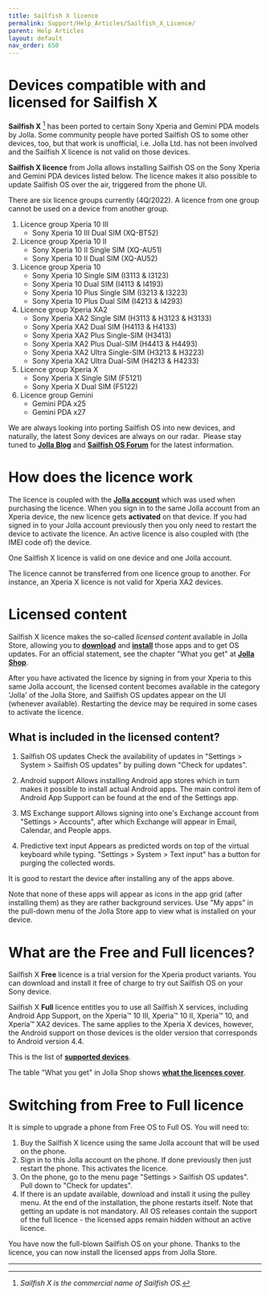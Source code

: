 ```yaml
---
title: Sailfish X licence
permalink: Support/Help_Articles/Sailfish_X_Licence/
parent: Help Articles
layout: default
nav_order: 650
---
```



# Devices compatible with and licensed for Sailfish X

**Sailfish X** [^1] has been ported to certain Sony Xperia and Gemini PDA models by Jolla. Some community people have ported Sailfish OS to some other devices, too, but that work is unofficial, i.e. Jolla Ltd. has not been involved and the Sailfish X licence is not valid on those devices.

**Sailfish X licence** from Jolla allows installing Sailfish OS on the Sony Xperia and Gemini PDA devices listed below. The licence makes it also possible to update Sailfish OS over the air, triggered from the phone UI.

There are six licence groups currently (4Q/2022). A licence from one group cannot be used on a device from another group.

1.  Licence group Xperia 10 III
    * Sony Xperia 10 III Dual SIM (XQ-BT52)
2.  Licence group Xperia 10 II
    * Sony Xperia 10 II Single SIM (XQ-AU51)
    * Sony Xperia 10 II Dual SIM (XQ-AU52)
3.  Licence group Xperia 10
    * Sony Xperia 10 Single SIM (I3113 & I3123)
    * Sony Xperia 10 Dual SIM (I4113 & I4193)
    * Sony Xperia 10 Plus Single SIM (I3213 & I3223)
    * Sony Xperia 10 Plus Dual SIM (I4213 & I4293)
4.  Licence group Xperia XA2
    * Sony Xperia XA2 Single SIM (H3113 & H3123 & H3133)
    * Sony Xperia XA2 Dual SIM (H4113 & H4133)
    * Sony Xperia XA2 Plus Single-SIM (H3413)
    * Sony Xperia XA2 Plus Dual-SIM (H4413 & H4493)
    * Sony Xperia XA2 Ultra Single-SIM (H3213 & H3223)
    * Sony Xperia XA2 Ultra Dual-SIM (H4213 & H4233)
5.  Licence group Xperia X
    * Sony Xperia X Single SIM (F5121)
    * Sony Xperia X Dual SIM (F5122)
6.  Licence group Gemini
    * Gemini PDA x25
    * Gemini PDA x27

We are always looking into porting Sailfish OS into new devices, and naturally, the latest Sony devices are always on our radar.  Please stay tuned to **[Jolla Blog](https://blog.jolla.com/)** and **[Sailfish OS Forum](https://forum.sailfishos.org/)** for the latest information.


  

# How does the licence work

The licence is coupled with the **[Jolla account](https://docs.sailfishos.org/Support/Help_Articles/Tips_and_Tricks/#jolla-account-signing-in-and-help-to-problem-situations)** which was used when purchasing the licence. When you sign in to the same Jolla account from an Xperia device, the new licence gets **activated** on that device. If you had signed in to your Jolla account previously then you only need to restart the device to activate the licence. An active licence is also coupled with (the IMEI code of) the device.

One Sailfish X licence is valid on one device and one Jolla account.

The licence cannot be transferred from one licence group to another. For instance, an Xperia X licence is not valid for Xperia XA2 devices.

  

# Licensed content

Sailfish X licence makes the so-called _licensed content_ available in Jolla Store, allowing you to **[download](https://shop.jolla.com/downloads/)** and **[install](https://jolla.com/sailfishxinstall/)** those apps and to get OS updates. For an official statement, see the chapter "What you get" at **[Jolla Shop](https://shop.jolla.com/)**.

After you have activated the licence by signing in from your Xperia to this same Jolla account, the licensed content becomes available in the category 'Jolla' of the Jolla Store, and Sailfish OS updates appear on the UI (whenever available). Restarting the device may be required in some cases to activate the licence.

  

## What is included in the licensed content?

1.  Sailfish OS updates
    Check the availability of updates in "Settings > System > Sailfish OS updates" by pulling down "Check for updates".
    
2.  Android support
    Allows installing Android app stores which in turn makes it possible to install actual Android apps. The main control item of Android App Support can be found at the end of the Settings app.
    
3.  MS Exchange support
    Allows signing into one's Exchange account from "Settings > Accounts", after which Exchange will appear in Email, Calendar, and People apps.
    
4.  Predictive text input
    Appears as predicted words on top of the virtual keyboard while typing. "Settings > System > Text input" has a button for purging the collected words.
    

It is good to restart the device after installing any of the apps above.

Note that none of these apps will appear as icons in the app grid (after installing them) as they are rather background services. Use "My apps" in the pull-down menu of the Jolla Store app to view what is installed on your device.

  

# What are the Free and Full licences?  

Sailfish X **Free** licence is a trial version for the Xperia product variants. You can download and install it free of charge to try out Sailfish OS on your Sony device.

Sailfish X **Full** licence entitles you to use all Sailfish X services, including Android App Support, on the Xperia™ 10 III, Xperia™ 10 II, Xperia™ 10, and Xperia™ XA2 devices. The same applies to the Xperia X devices, however,  the Android support on those devices is the older version that corresponds to Android version 4.4.

This is the list of **[supported devices](https://docs.sailfishos.org/Support/Supported_Devices/)**.

The table "What you get" in Jolla Shop shows **[what the licences cover](https://shop.jolla.com/)**.

  

# Switching from Free to Full licence  

It is simple to upgrade a phone from Free OS to Full OS. You will need to:

1.  Buy the Sailfish X licence using the same Jolla account that will be used on the phone.
2.  Sign in to this Jolla account on the phone. If done previously then just restart the phone. This activates the licence.
3.  On the phone, go to the menu page "Settings > Sailfish OS updates". Pull down to "Check for updates".
4.  If there is an update available, download and install it using the pulley menu. At the end of the installation, the phone restarts itself. Note that getting an update is not mandatory. All OS releases contain the support of the full licence - the licensed apps remain hidden without an active licence.

You have now the full-blown Sailfish OS on your phone. Thanks to the licence, you can now install the licensed apps from Jolla Store.

- - - - -
[^1]: _Sailfish X is the commercial name of Sailfish OS._

